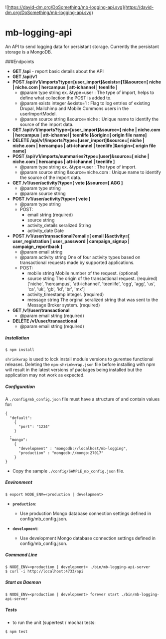 ![https://david-dm.org/DoSomething/mb-logging-api.svg](https://david-dm.org/DoSomething/mb-logging-api.svg)

mb-logging-api
==============

An API to send logging data for persistant storage. Currently the persistant storage is a MongoDB.

###Endpoints

* **GET /api** - report basic details about the API
* **GET /api/v1**
* **POST /api/v1/imports?type=[user_import]&exists=[1]&source=[ niche | niche.com | hercampus | att-ichannel | teenlife ]**
  * @param type string
    ex. &type=user : The type of import, helps to define what collection the
     POST is added to.
  * @param exists integer
    &exists=1 : Flag to log entries of existing Drupal, Mailchimp and Mobile
    Commons users in the userImportModel.
  * @param source string
    &source=niche : Unique name to identify the source of the import data.
* **GET /api/v1/imports?type=[user_import]&source=[ niche | niche.com | hercampus | att-ichannel | teenlife ]&origin=[ origin file name]**
* **DELETE /api/v1/imports?type=[user_import]&source=[ niche | niche.com | hercampus | att-ichannel | teenlife ]&origin=[ origin file name]**
* **POST /api/v1/imports/summaries?type=[user]&source=[ niche | niche.com | hercampus | att-ichannel | teenlife ]**
  * @param type string
     ex. &type=user : The type of import.
  * @param source string
     &source=niche.com : Unique name to identify the source of the import data.
* **GET /v1/user/activity?type=[ vote ]&source=[ AGG ]**
  * @param type string
  * @param source string
* **POST /v1/user/activity?type=[ vote ]**
  * @param type string
  * POST:
    * email string  (required)
    * source string
    * activity_details seralized String
    * activity_date  Date
* **POST /v1/user/transactional?email=[ email ]&activity=[ user_registration | user_password | campaign_signup | campaign_reportback ]**
  * @param email string
  * @param activity string
     One of four activity types based on transactional requests made by supported applications.
  * POST:
    * mobile string Mobile number of the request. (optional)
    * source string The origin of the transactional request. (required)
      ['niche', 'hercampus', 'att-ichannel', 'teenlife', 'cgg', 'agg', 'us', 'ca', 'uk', 'gb', 'id', 'br', 'mx']
    * activity_timestamp integer. (required)
    * message string The orginal seralized string that was sent to the Message Broker system. (required)
* **GET /v1/user/transactional**
  * @param email string (required)
* **DELETE /v1/user/transactional**
  * @param email string (required)

##### Installation
```
$ npm install
```

`shrinkwrap` is used to lock install module versions to gurentee functional releases. Deleting the `npm-shrinkwrap.json` file before installing with npm will result in the latest versions of packages being installed but the application may not work as expected.

##### Configuration
A `./config/mb_config.json` file must have a structure of and contain values for:
```
{
  "default":
    {
      "port": "1234"
    }
  ,
  "mongo":
    {
      "development" : "mongodb://localhost/mb-logging",
      "production" : "mongodb://mongo:27017"
    }
}

```

- Copy the sample `./config/SAMPLE_mb_config.json` file.


##### Environment
```
$ export NODE_ENV=<production | development>
```
- **`production`**:
  - Use production Mongo database connection settings defined in config/mb_config.json.

- **`development`**:
  - Use development Mongo database connection settings defined in config/mb_config.json.

##### Command Line
```
$ NODE_ENV=<production | development> ./bin/mb-logging-api-server
$ curl -i http://localhost:4733/api
```

##### Start as Daemon
```
$ NODE_ENV=<production | development> forever start ./bin/mb-logging-api-server
```

##### Tests
- to run the unit (supertest / mocha) tests:
```
$ npm test
```